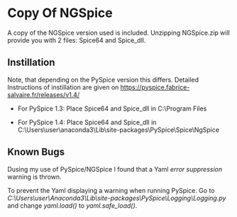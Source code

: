 # Copy Of NGSpice

A copy of the NGSpice version used is included.
Unzipping NGSpice.zip will provide you with 2 files: Spice64 and Spice_dll.

## Instillation
Note, that depending on the PySpice version this differs.
Detailed Instructions of instillation are given on https://pyspice.fabrice-salvaire.fr/releases/v1.4/ 

- For PySpice 1.3: Place Spice64 and Spice_dll in C:\Program Files

- For PySpice 1.4: Place Spice64 and Spice_dll in C:\Users\user\anaconda3\Lib\site-packages\PySpice\Spice\NgSpice

## Known Bugs

Dusing my use of PySpice/NGSpice I found that a Yaml *error suppression* warning is thrown.
 
To prevent the Yaml displaying a warning when running PySpice. Go to *C:\Users\user\Anaconda3\Lib\site-packages\PySpice\Logging\Logging.py* and change *yaml.load()* to *yaml.safe_load()*.